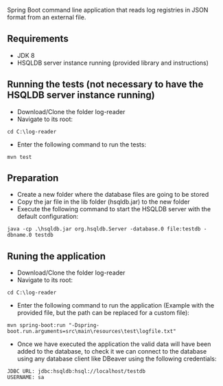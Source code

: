 Spring Boot command line application that reads log registries in JSON format from an external file.

## Requirements
 - JDK 8
 - HSQLDB server instance running (provided library and instructions)

## Running the tests (not necessary to have the HSQLDB server instance running)
 - Download/Clone the folder log-reader
 - Navigate to its root:
```
cd C:\log-reader
```
 - Enter the following command to run the tests:
```
mvn test
```

## Preparation
 - Create a new folder where the database files are going to be stored
 - Copy the jar file in the lib folder (hsqldb.jar) to the new folder
 - Execute the following command to start the HSQLDB server with the default configuration:
```
java -cp .\hsqldb.jar org.hsqldb.Server -database.0 file:testdb -dbname.0 testdb
```

## Runing the application
 - Download/Clone the folder log-reader
 - Navigate to its root:
```
cd C:\log-reader
```
 - Enter the following command to run the application (Example with the provided file, but the path can be replaced for a custom file):
 ```
mvn spring-boot:run "-Dspring-boot.run.arguments=src\main\resources\test\logfile.txt"
```
 - Once we have executed the application the valid data will have been added to the database, to check it we can connect to the database using any database client like DBeaver using the following credentials:
 ```
JDBC URL: jdbc:hsqldb:hsql://localhost/testdb
USERNAME: sa
```
